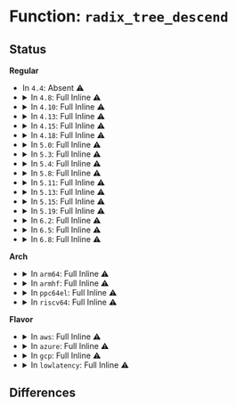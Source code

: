 # Function: <code>radix_tree_descend</code>

## Status
<b>Regular</b>
<ul>
<li>
In <code>4.4</code>: Absent ⚠️
</li>
<li>
<details>
<summary>In <code>4.8</code>: Full Inline ⚠️</summary>

**Collision:** Unique Static

**Inline:** Full

**Transformation:** False

**Instances:**

```
In lib/radix-tree.c (ffffffff81434e25)
Location: lib/radix-tree.c:100
Inline: True
Inline callers:
  - lib/radix-tree.c:radix_tree_range_tag_if_tagged
  - lib/radix-tree.c:radix_tree_next_chunk
  - lib/radix-tree.c:radix_tree_tag_clear
  - lib/radix-tree.c:radix_tree_tag_set
  - lib/radix-tree.c:__radix_tree_lookup
  - lib/radix-tree.c:__radix_tree_create
```
</details>
</li>
<li>
<details>
<summary>In <code>4.10</code>: Full Inline ⚠️</summary>

**Collision:** Unique Static

**Inline:** Full

**Transformation:** False

**Instances:**

```
In lib/radix-tree.c (ffffffff81450a91)
Location: lib/radix-tree.c:105
Inline: True
Inline callers:
  - lib/radix-tree.c:radix_tree_next_chunk
  - lib/radix-tree.c:radix_tree_tag_clear
  - lib/radix-tree.c:radix_tree_tag_set
  - lib/radix-tree.c:__radix_tree_lookup
  - lib/radix-tree.c:__radix_tree_create
```
</details>
</li>
<li>
<details>
<summary>In <code>4.13</code>: Full Inline ⚠️</summary>

**Collision:** Unique Static

**Inline:** Full

**Transformation:** False

**Instances:**

```
In lib/radix-tree.c (ffffffff818f2bdf)
Location: lib/radix-tree.c:125
Inline: True
Inline callers:
  - lib/radix-tree.c:idr_get_free
  - lib/radix-tree.c:radix_tree_next_chunk
  - lib/radix-tree.c:radix_tree_tag_clear
  - lib/radix-tree.c:radix_tree_tag_set
  - lib/radix-tree.c:__radix_tree_lookup
  - lib/radix-tree.c:__radix_tree_create
```
</details>
</li>
<li>
<details>
<summary>In <code>4.15</code>: Full Inline ⚠️</summary>

**Collision:** Unique Static

**Inline:** Full

**Transformation:** False

**Instances:**

```
In lib/radix-tree.c (ffffffff81979049)
Location: lib/radix-tree.c:125
Inline: True
Inline callers:
  - lib/radix-tree.c:idr_get_free_cmn
  - lib/radix-tree.c:radix_tree_next_chunk
  - lib/radix-tree.c:radix_tree_tag_clear
  - lib/radix-tree.c:radix_tree_tag_set
  - lib/radix-tree.c:__radix_tree_lookup
  - lib/radix-tree.c:__radix_tree_create
```
</details>
</li>
<li>
<details>
<summary>In <code>4.18</code>: Full Inline ⚠️</summary>

**Collision:** Unique Static

**Inline:** Full

**Transformation:** False

**Instances:**

```
In lib/radix-tree.c (ffffffff819d572d)
Location: lib/radix-tree.c:126
Inline: True
Inline callers:
  - lib/radix-tree.c:idr_get_free
  - lib/radix-tree.c:radix_tree_next_chunk
  - lib/radix-tree.c:radix_tree_tag_clear
  - lib/radix-tree.c:radix_tree_tag_set
  - lib/radix-tree.c:__radix_tree_lookup
  - lib/radix-tree.c:__radix_tree_create
```
</details>
</li>
<li>
<details>
<summary>In <code>5.0</code>: Full Inline ⚠️</summary>

**Collision:** Unique Static

**Inline:** Full

**Transformation:** False

**Instances:**

```
In lib/radix-tree.c (ffffffff81a0d98a)
Location: lib/radix-tree.c:107
Inline: True
Inline callers:
  - lib/radix-tree.c:idr_get_free
  - lib/radix-tree.c:radix_tree_next_chunk
  - lib/radix-tree.c:radix_tree_tag_clear
  - lib/radix-tree.c:radix_tree_tag_set
  - lib/radix-tree.c:__radix_tree_lookup
  - lib/radix-tree.c:radix_tree_insert
```
</details>
</li>
<li>
<details>
<summary>In <code>5.3</code>: Full Inline ⚠️</summary>

**Collision:** Unique Static

**Inline:** Full

**Transformation:** False

**Instances:**

```
In lib/radix-tree.c (ffffffff81a7d2f0)
Location: lib/radix-tree.c:94
Inline: True
Inline callers:
  - lib/radix-tree.c:idr_get_free
  - lib/radix-tree.c:radix_tree_next_chunk
  - lib/radix-tree.c:radix_tree_tag_clear
  - lib/radix-tree.c:radix_tree_tag_set
  - lib/radix-tree.c:__radix_tree_lookup
  - lib/radix-tree.c:radix_tree_insert
```
</details>
</li>
<li>
<details>
<summary>In <code>5.4</code>: Full Inline ⚠️</summary>

**Collision:** Unique Static

**Inline:** Full

**Transformation:** False

**Instances:**

```
In lib/radix-tree.c (ffffffff81ab4620)
Location: lib/radix-tree.c:94
Inline: True
Inline callers:
  - lib/radix-tree.c:idr_get_free
  - lib/radix-tree.c:radix_tree_next_chunk
  - lib/radix-tree.c:radix_tree_tag_clear
  - lib/radix-tree.c:radix_tree_tag_set
  - lib/radix-tree.c:__radix_tree_lookup
  - lib/radix-tree.c:radix_tree_insert
```
</details>
</li>
<li>
<details>
<summary>In <code>5.8</code>: Full Inline ⚠️</summary>

**Collision:** Unique Static

**Inline:** Full

**Transformation:** False

**Instances:**

```
In lib/radix-tree.c (ffffffff815eef67)
Location: lib/radix-tree.c:86
Inline: True
Inline callers:
  - lib/radix-tree.c:idr_get_free
  - lib/radix-tree.c:radix_tree_next_chunk
  - lib/radix-tree.c:radix_tree_tag_clear
  - lib/radix-tree.c:radix_tree_tag_set
  - lib/radix-tree.c:__radix_tree_lookup
  - lib/radix-tree.c:__radix_tree_create
```
</details>
</li>
<li>
<details>
<summary>In <code>5.11</code>: Full Inline ⚠️</summary>

**Collision:** Unique Static

**Inline:** Full

**Transformation:** False

**Instances:**

```
In lib/radix-tree.c (ffffffff816136b7)
Location: lib/radix-tree.c:86
Inline: True
Inline callers:
  - lib/radix-tree.c:idr_get_free
  - lib/radix-tree.c:radix_tree_next_chunk
  - lib/radix-tree.c:radix_tree_tag_clear
  - lib/radix-tree.c:radix_tree_tag_set
  - lib/radix-tree.c:__radix_tree_lookup
  - lib/radix-tree.c:__radix_tree_create
```
</details>
</li>
<li>
<details>
<summary>In <code>5.13</code>: Full Inline ⚠️</summary>

**Collision:** Unique Static

**Inline:** Full

**Transformation:** False

**Instances:**

```
In lib/radix-tree.c (ffffffff815f6d0c)
Location: lib/radix-tree.c:86
Inline: True
Inline callers:
  - lib/radix-tree.c:idr_get_free
  - lib/radix-tree.c:radix_tree_next_chunk
  - lib/radix-tree.c:radix_tree_tag_clear
  - lib/radix-tree.c:radix_tree_tag_set
  - lib/radix-tree.c:__radix_tree_lookup
  - lib/radix-tree.c:radix_tree_insert
```
</details>
</li>
<li>
<details>
<summary>In <code>5.15</code>: Full Inline ⚠️</summary>

**Collision:** Unique Static

**Inline:** Full

**Transformation:** False

**Instances:**

```
In lib/radix-tree.c (ffffffff8166441d)
Location: lib/radix-tree.c:86
Inline: True
Inline callers:
  - lib/radix-tree.c:idr_get_free
  - lib/radix-tree.c:radix_tree_next_chunk
  - lib/radix-tree.c:radix_tree_tag_clear
  - lib/radix-tree.c:radix_tree_tag_set
  - lib/radix-tree.c:__radix_tree_lookup
  - lib/radix-tree.c:radix_tree_insert
```
</details>
</li>
<li>
<details>
<summary>In <code>5.19</code>: Full Inline ⚠️</summary>

**Collision:** Unique Static

**Inline:** Full

**Transformation:** False

**Instances:**

```
In lib/radix-tree.c (ffffffff8177e740)
Location: lib/radix-tree.c:86
Inline: True
Inline callers:
  - lib/radix-tree.c:idr_get_free
  - lib/radix-tree.c:radix_tree_next_chunk
  - lib/radix-tree.c:radix_tree_tag_get
  - lib/radix-tree.c:radix_tree_tag_clear
  - lib/radix-tree.c:radix_tree_tag_set
  - lib/radix-tree.c:__radix_tree_lookup
  - lib/radix-tree.c:radix_tree_insert
```
</details>
</li>
<li>
<details>
<summary>In <code>6.2</code>: Full Inline ⚠️</summary>

**Collision:** Unique Static

**Inline:** Full

**Transformation:** False

**Instances:**

```
In lib/radix-tree.c (ffffffff8203b390)
Location: lib/radix-tree.c:86
Inline: True
Inline callers:
  - lib/radix-tree.c:idr_get_free
  - lib/radix-tree.c:radix_tree_next_chunk
  - lib/radix-tree.c:radix_tree_tag_get
  - lib/radix-tree.c:radix_tree_tag_clear
  - lib/radix-tree.c:radix_tree_tag_set
  - lib/radix-tree.c:__radix_tree_lookup
  - lib/radix-tree.c:radix_tree_insert
```
</details>
</li>
<li>
<details>
<summary>In <code>6.5</code>: Full Inline ⚠️</summary>

**Collision:** Unique Static

**Inline:** Full

**Transformation:** False

**Instances:**

```
In lib/radix-tree.c (ffffffff820b9870)
Location: lib/radix-tree.c:85
Inline: True
Inline callers:
  - lib/radix-tree.c:idr_get_free
  - lib/radix-tree.c:radix_tree_next_chunk
  - lib/radix-tree.c:radix_tree_tag_get
  - lib/radix-tree.c:radix_tree_tag_clear
  - lib/radix-tree.c:radix_tree_tag_set
  - lib/radix-tree.c:__radix_tree_lookup
  - lib/radix-tree.c:radix_tree_insert
```
</details>
</li>
<li>
<details>
<summary>In <code>6.8</code>: Full Inline ⚠️</summary>

**Collision:** Unique Static

**Inline:** Full

**Transformation:** False

**Instances:**

```
In lib/radix-tree.c (ffffffff82194180)
Location: lib/radix-tree.c:85
Inline: True
Inline callers:
  - lib/radix-tree.c:idr_get_free
  - lib/radix-tree.c:radix_tree_next_chunk
  - lib/radix-tree.c:radix_tree_tag_get
  - lib/radix-tree.c:radix_tree_tag_clear
  - lib/radix-tree.c:radix_tree_tag_set
  - lib/radix-tree.c:__radix_tree_lookup
  - lib/radix-tree.c:radix_tree_insert
```
</details>
</li>
</ul>
<b>Arch</b>
<ul>
<li>
<details>
<summary>In <code>arm64</code>: Full Inline ⚠️</summary>

**Collision:** Unique Static

**Inline:** Full

**Transformation:** False

**Instances:**

```
In lib/radix-tree.c (ffff800010d8eb38)
Location: lib/radix-tree.c:94
Inline: True
Inline callers:
  - lib/radix-tree.c:idr_get_free
  - lib/radix-tree.c:radix_tree_next_chunk
  - lib/radix-tree.c:radix_tree_tag_clear
  - lib/radix-tree.c:radix_tree_tag_set
  - lib/radix-tree.c:__radix_tree_lookup
  - lib/radix-tree.c:radix_tree_insert
```
</details>
</li>
<li>
<details>
<summary>In <code>armhf</code>: Full Inline ⚠️</summary>

**Collision:** Unique Static

**Inline:** Full

**Transformation:** False

**Instances:**

```
In lib/radix-tree.c (c0e892b0)
Location: lib/radix-tree.c:94
Inline: True
Inline callers:
  - lib/radix-tree.c:idr_get_free
  - lib/radix-tree.c:radix_tree_next_chunk
  - lib/radix-tree.c:radix_tree_tag_clear
  - lib/radix-tree.c:radix_tree_tag_set
  - lib/radix-tree.c:__radix_tree_lookup
  - lib/radix-tree.c:radix_tree_insert
```
</details>
</li>
<li>
<details>
<summary>In <code>ppc64el</code>: Full Inline ⚠️</summary>

**Collision:** Unique Static

**Inline:** Full

**Transformation:** False

**Instances:**

```
In lib/radix-tree.c (c000000000ed188c)
Location: lib/radix-tree.c:94
Inline: True
Inline callers:
  - lib/radix-tree.c:idr_get_free
  - lib/radix-tree.c:radix_tree_next_chunk
  - lib/radix-tree.c:radix_tree_tag_clear
  - lib/radix-tree.c:radix_tree_tag_set
  - lib/radix-tree.c:__radix_tree_lookup
  - lib/radix-tree.c:radix_tree_insert
```
</details>
</li>
<li>
<details>
<summary>In <code>riscv64</code>: Full Inline ⚠️</summary>

**Collision:** Unique Static

**Inline:** Full

**Transformation:** False

**Instances:**

```
In lib/radix-tree.c (ffffffe0008b7524)
Location: lib/radix-tree.c:94
Inline: True
Inline callers:
  - lib/radix-tree.c:idr_get_free
  - lib/radix-tree.c:radix_tree_next_chunk
  - lib/radix-tree.c:radix_tree_tag_clear
  - lib/radix-tree.c:radix_tree_tag_set
  - lib/radix-tree.c:__radix_tree_lookup
  - lib/radix-tree.c:radix_tree_insert
```
</details>
</li>
</ul>
<b>Flavor</b>
<ul>
<li>
<details>
<summary>In <code>aws</code>: Full Inline ⚠️</summary>

**Collision:** Unique Static

**Inline:** Full

**Transformation:** False

**Instances:**

```
In lib/radix-tree.c (ffffffff81a53470)
Location: lib/radix-tree.c:94
Inline: True
Inline callers:
  - lib/radix-tree.c:idr_get_free
  - lib/radix-tree.c:radix_tree_next_chunk
  - lib/radix-tree.c:radix_tree_tag_clear
  - lib/radix-tree.c:radix_tree_tag_set
  - lib/radix-tree.c:__radix_tree_lookup
  - lib/radix-tree.c:radix_tree_insert
```
</details>
</li>
<li>
<details>
<summary>In <code>azure</code>: Full Inline ⚠️</summary>

**Collision:** Unique Static

**Inline:** Full

**Transformation:** False

**Instances:**

```
In lib/radix-tree.c (ffffffff81a10570)
Location: lib/radix-tree.c:94
Inline: True
Inline callers:
  - lib/radix-tree.c:idr_get_free
  - lib/radix-tree.c:radix_tree_next_chunk
  - lib/radix-tree.c:radix_tree_tag_clear
  - lib/radix-tree.c:radix_tree_tag_set
  - lib/radix-tree.c:__radix_tree_lookup
  - lib/radix-tree.c:radix_tree_insert
```
</details>
</li>
<li>
<details>
<summary>In <code>gcp</code>: Full Inline ⚠️</summary>

**Collision:** Unique Static

**Inline:** Full

**Transformation:** False

**Instances:**

```
In lib/radix-tree.c (ffffffff81abf860)
Location: lib/radix-tree.c:94
Inline: True
Inline callers:
  - lib/radix-tree.c:idr_get_free
  - lib/radix-tree.c:radix_tree_next_chunk
  - lib/radix-tree.c:radix_tree_tag_clear
  - lib/radix-tree.c:radix_tree_tag_set
  - lib/radix-tree.c:__radix_tree_lookup
  - lib/radix-tree.c:radix_tree_insert
```
</details>
</li>
<li>
<details>
<summary>In <code>lowlatency</code>: Full Inline ⚠️</summary>

**Collision:** Unique Static

**Inline:** Full

**Transformation:** False

**Instances:**

```
In lib/radix-tree.c (ffffffff81acbd30)
Location: lib/radix-tree.c:94
Inline: True
Inline callers:
  - lib/radix-tree.c:idr_get_free
  - lib/radix-tree.c:radix_tree_next_chunk
  - lib/radix-tree.c:radix_tree_tag_clear
  - lib/radix-tree.c:radix_tree_tag_set
  - lib/radix-tree.c:__radix_tree_lookup
  - lib/radix-tree.c:radix_tree_insert
```
</details>
</li>
</ul>

## Differences
